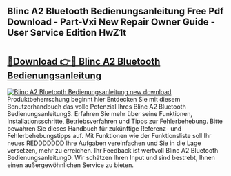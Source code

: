 ## Blinc A2 Bluetooth Bedienungsanleitung Free Pdf Download - Part-Vxi New Repair Owner Guide - User Service Edition HwZ1t

# <h2><a href="http://df647m.blite.top/?on=Blinc+A2+Bluetooth+Bedienungsanleitung">🔗Download 👉🔴 Blinc A2 Bluetooth Bedienungsanleitung</a></h2>

[![Blinc A2 Bluetooth Bedienungsanleitung new download](https://i.imgur.com/lujVjoI.png)](http://df647m.blite.top/?on=Blinc+A2+Bluetooth+Bedienungsanleitung)
Produktbeherrschung beginnt hier Entdecken Sie mit diesem Benutzerhandbuch das volle Potenzial Ihres Blinc A2 Bluetooth BedienungsanleitungS. Erfahren Sie mehr über seine Funktionen, Installationsschritte, Betriebsverfahren und Tipps zur Fehlerbehebung. Bitte bewahren Sie dieses Handbuch für zukünftige Referenz- und Fehlerbehebungstipps auf. Mit Funktionen wie der Funktionsliste soll Ihr neues REDDDDDDD Ihre Aufgaben vereinfachen und Sie in die Lage versetzen, mehr zu erreichen. Ihr Feedback ist wertvoll Blinc A2 Bluetooth BedienungsanleitungD. Wir schätzen Ihren Input und sind bestrebt, Ihnen einen außergewöhnlichen Service zu bieten.
